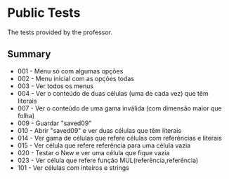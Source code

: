 # Public Tests
The tests provided by the professor.

## Summary  
* 001 - Menu só com algumas opções
* 002 - Menu inicial com as opções todas
* 003 - Ver todos os menus
* 004 - Ver o conteúdo de duas células (uma de cada vez) que têm literais
* 007 - Ver o conteúdo de uma gama inválida (com dimensão maior que folha)
* 009 - Guardar "saved09"
* 010 - Abrir "saved09" e ver duas células que têm literais
* 014 - Ver gama de células que refere células com referências e literais
* 015 - Ver célula que refere referência para uma célula vazia
* 020 - Testar o New e ver uma célula que fique vazia
* 023 - Ver célula que refere função MUL(referência,referência)
* 101 - Ver células com inteiros e strings
